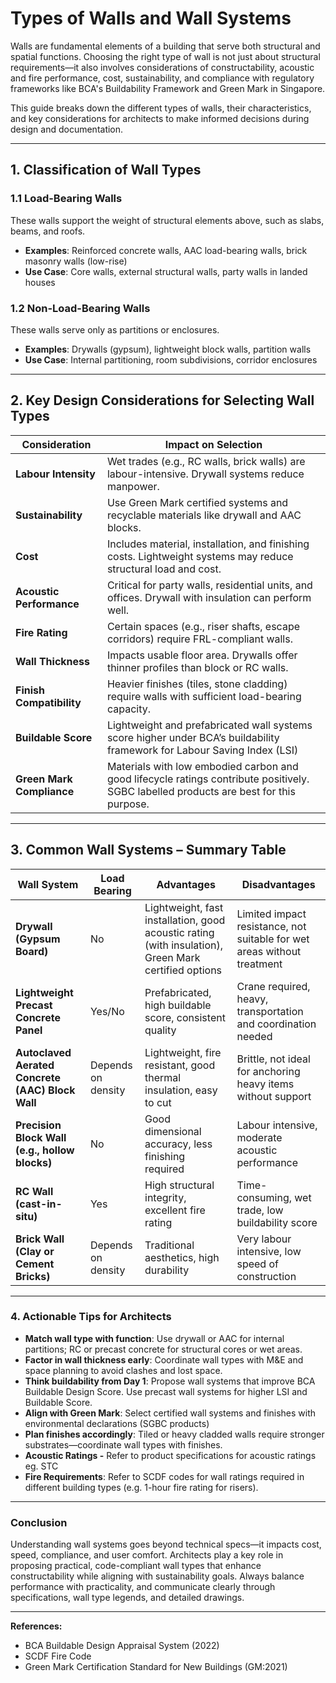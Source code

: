 # Types of Walls and Wall Systems

Walls are fundamental elements of a building that serve both structural and spatial functions. Choosing the right type of wall is not just about structural requirements—it also involves considerations of constructability, acoustic and fire performance, cost, sustainability, and compliance with regulatory frameworks like BCA's Buildability Framework and Green Mark in Singapore.

This guide breaks down the different types of walls, their characteristics, and key considerations for architects to make informed decisions during design and documentation.

***

## **1. Classification of Wall Types**

### **1.1 Load-Bearing Walls**

These walls support the weight of structural elements above, such as slabs, beams, and roofs.

* **Examples**: Reinforced concrete walls, AAC load-bearing walls, brick masonry walls (low-rise)
* **Use Case**: Core walls, external structural walls, party walls in landed houses

### **1.2 Non-Load-Bearing Walls**

These walls serve only as partitions or enclosures.

* **Examples**: Drywalls (gypsum), lightweight block walls, partition walls
* **Use Case**: Internal partitioning, room subdivisions, corridor enclosures

***

## **2. Key Design Considerations for Selecting Wall Types**

| Consideration             | Impact on Selection                                                                                                                    |
| ------------------------- | -------------------------------------------------------------------------------------------------------------------------------------- |
| **Labour Intensity**      | Wet trades (e.g., RC walls, brick walls) are labour-intensive. Drywall systems reduce manpower.                                        |
| **Sustainability**        | Use Green Mark certified systems and recyclable materials like drywall and AAC blocks.                                                 |
| **Cost**                  | Includes material, installation, and finishing costs. Lightweight systems may reduce structural load and cost.                         |
| **Acoustic Performance**  | Critical for party walls, residential units, and offices. Drywall with insulation can perform well.                                    |
| **Fire Rating**           | Certain spaces (e.g., riser shafts, escape corridors) require FRL-compliant walls.                                                     |
| **Wall Thickness**        | Impacts usable floor area. Drywalls offer thinner profiles than block or RC walls.                                                     |
| **Finish Compatibility**  | Heavier finishes (tiles, stone cladding) require walls with sufficient load-bearing capacity.                                          |
| **Buildable Score**       | Lightweight and prefabricated wall systems score higher under BCA’s buildability framework for Labour Saving Index (LSI)               |
| **Green Mark Compliance** | Materials with low embodied carbon and good lifecycle ratings contribute positively. SGBC labelled products are best for this purpose. |

***

## **3. Common Wall Systems – Summary Table**

| Wall System                                      | Load Bearing       | Advantages                                                                                           | Disadvantages                                                           |
| ------------------------------------------------ | ------------------ | ---------------------------------------------------------------------------------------------------- | ----------------------------------------------------------------------- |
| **Drywall (Gypsum Board)**                       | No                 | Lightweight, fast installation, good acoustic rating (with insulation), Green Mark certified options | Limited impact resistance, not suitable for wet areas without treatment |
| **Lightweight Precast Concrete Panel**           | Yes/No             | Prefabricated, high buildable score, consistent quality                                              | Crane required, heavy, transportation and coordination needed           |
| **Autoclaved Aerated Concrete (AAC) Block Wall** | Depends on density | Lightweight, fire resistant, good thermal insulation, easy to cut                                    | Brittle, not ideal for anchoring heavy items without support            |
| **Precision Block Wall (e.g., hollow blocks)**   | No                 | Good dimensional accuracy, less finishing required                                                   | Labour intensive, moderate acoustic performance                         |
| **RC Wall (cast-in-situ)**                       | Yes                | High structural integrity, excellent fire rating                                                     | Time-consuming, wet trade, low buildability score                       |
| **Brick Wall (Clay or Cement Bricks)**           | Depends on density | Traditional aesthetics, high durability                                                              | Very labour intensive, low speed of construction                        |

***

### **4. Actionable Tips for Architects**

* **Match wall type with function**: Use drywall or AAC for internal partitions; RC or precast concrete for structural cores or wet areas.
* **Factor in wall thickness early**: Coordinate wall types with M\&E and space planning to avoid clashes and lost space.
* **Think buildability from Day 1**: Propose wall systems that improve BCA Buildable Design Score. Use precast wall systems for higher LSI and Buildable Score.
* **Align with Green Mark**: Select certified wall systems and finishes with environmental declarations (SGBC products)
* **Plan finishes accordingly**: Tiled or heavy cladded walls require stronger substrates—coordinate wall types with finishes.
* **Acoustic Ratings -** Refer to product specifications for acoustic ratings eg. STC
* **Fire Requirements**: Refer to SCDF codes for wall ratings required in different building types (e.g. 1-hour fire rating for risers).

***

### **Conclusion**

Understanding wall systems goes beyond technical specs—it impacts cost, speed, compliance, and user comfort. Architects play a key role in proposing practical, code-compliant wall types that enhance constructability while aligning with sustainability goals. Always balance performance with practicality, and communicate clearly through specifications, wall type legends, and detailed drawings.

***

**References:**

* BCA Buildable Design Appraisal System (2022)
* SCDF Fire Code
* Green Mark Certification Standard for New Buildings (GM:2021)
